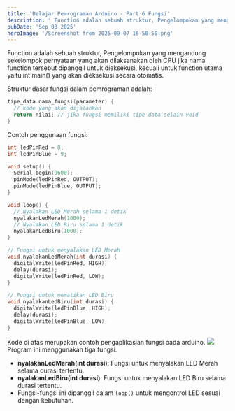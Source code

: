```yaml
---
title: 'Belajar Pemrograman Arduino - Part 6 Fungsi'
description: ' Function adalah sebuah struktur, Pengelompokan yang mengandung sekelompok pernyataan yang akan dilaksanakan oleh CPU jika nama function tersebut dipanggil untuk dieksekusi, kecuali untuk function utama yaitu int main() yang akan dieksekusi secara otomatis.'
pubDate: 'Sep 03 2025'
heroImage: '/Screenshot from 2025-09-07 16-50-50.png'
---
```


Function adalah sebuah struktur, Pengelompokan yang mengandung sekelompok pernyataan yang akan dilaksanakan oleh CPU jika nama function tersebut dipanggil untuk dieksekusi, kecuali untuk function utama yaitu int main() yang akan dieksekusi secara otomatis.

Struktur dasar fungsi dalam pemrograman adalah:
```cpp
tipe_data nama_fungsi(parameter) {
  // kode yang akan dijalankan
  return nilai; // jika fungsi memiliki tipe data selain void
}
```

Contoh penggunaan fungsi:
```cpp
int ledPinRed = 8;
int ledPinBlue = 9;

void setup() {
  Serial.begin(9600);
  pinMode(ledPinRed, OUTPUT);
  pinMode(ledPinBlue, OUTPUT);
}

void loop() {
  // Nyalakan LED Merah selama 1 detik
  nyalakanLedMerah(1000);
  // Nyalakan LED Biru selama 1 detik
  nyalakanLedBiru(1000);
}

// Fungsi untuk menyalakan LED Merah
void nyalakanLedMerah(int durasi) {
  digitalWrite(ledPinRed, HIGH);
  delay(durasi);
  digitalWrite(ledPinRed, LOW);
}

// Fungsi untuk mematikan LED Biru
void nyalakanLedBiru(int durasi) {
  digitalWrite(ledPinBlue, HIGH);
  delay(durasi);
  digitalWrite(ledPinBlue, LOW);
}
```

Kode di atas merupakan contoh pengaplikasian fungsi pada arduino.
![](/Screencastfrom2025-09-0716-38-43-ezgif.com-video-to-gif-converter.gif)
Program ini menggunakan tiga fungsi:
- **nyalakanLedMerah(int durasi)**: Fungsi untuk menyalakan LED Merah selama durasi tertentu.
- **nyalakanLedBiru(int durasi)**: Fungsi untuk menyalakan LED Biru selama durasi tertentu.
- Fungsi-fungsi ini dipanggil dalam `loop()` untuk mengontrol LED sesuai dengan kebutuhan.
